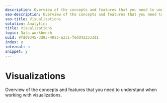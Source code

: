 ```yaml
---
description: Overview of the concepts and features that you need to understand when working with visualizations.
seo-description: Overview of the concepts and features that you need to understand when working with visualizations.
seo-title: Visualizations
solution: Analytics
title: Visualizations
topic: Data workbench
uuid: 9fdd9345-3d93-49a3-a331-fedd422533d1
index: y
internal: n
snippet: y
---
```


# Visualizations

Overview of the concepts and features that you need to understand when working with visualizations.

